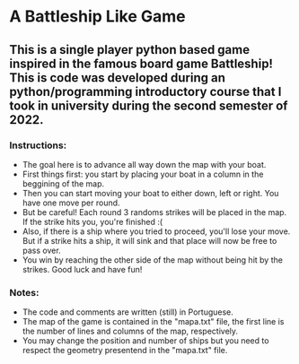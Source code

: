 # A Battleship Like Game

## This is a single player python based game inspired in the famous board game Battleship! This is code was developed during an python/programming introductory course that I took in university during the second semester of 2022.

### Instructions:
* The goal here is to advance all way down the map with your boat.
* First things first: you start by placing your boat in a column in the beggining of the map.
* Then you can start moving your boat to either down, left or right. You have one move per round.
* But be careful! Each round 3 randoms strikes will be placed in the map. If the strike hits you, you're finished :(
* Also, if there is a ship where you tried to proceed, you'll lose your move. But if a strike hits a ship, it will sink and that place will now be free to pass over.
* You win by reaching the other side of the map without being hit by the strikes. Good luck and have fun!

### Notes:
* The code and comments are written (still) in Portuguese.
* The map of the game is contained in the "mapa.txt" file, the first line is the number of lines and columns of the map, respectively.
* You may change the position and number of ships but you need to respect the geometry presentend in the "mapa.txt" file.
